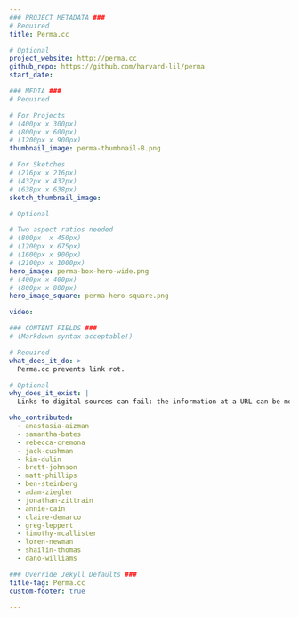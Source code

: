 ```yaml
---
### PROJECT METADATA ###
# Required
title: Perma.cc

# Optional
project_website: http://perma.cc
github_repo: https://github.com/harvard-lil/perma
start_date:

### MEDIA ###
# Required

# For Projects
# (400px x 300px)
# (800px x 600px)
# (1200px x 900px)
thumbnail_image: perma-thumbnail-8.png

# For Sketches
# (216px x 216px)
# (432px x 432px)
# (638px x 638px)
sketch_thumbnail_image:

# Optional

# Two aspect ratios needed
# (800px  x 450px)
# (1200px x 675px)
# (1600px x 900px)
# (2100px x 1000px)
hero_image: perma-box-hero-wide.png
# (400px x 400px)
# (800px x 800px)
hero_image_square: perma-hero-square.png

video:

### CONTENT FIELDS ###
# (Markdown syntax acceptable!)

# Required
what_does_it_do: >
  Perma.cc prevents link rot.

# Optional
why_does_it_exist: |
  Links to digital sources can fail: the information at a URL can be modified or deleted and the intention of a reference can be lost. This isn’t necessarily a big deal for a basic blog, but it makes a difference for scholarship, legal writing, and any instance where the information cited is part of the logical framework of the content. Perma.cc prevents this failure — called link rot — by archiving a copy of the digital source and preserving it in perpetuity through our network of libraries and institutional partners.

who_contributed:
  - anastasia-aizman
  - samantha-bates
  - rebecca-cremona
  - jack-cushman
  - kim-dulin
  - brett-johnson
  - matt-phillips
  - ben-steinberg
  - adam-ziegler
  - jonathan-zittrain
  - annie-cain
  - claire-demarco
  - greg-leppert
  - timothy-mcallister
  - loren-newman
  - shailin-thomas
  - dano-williams

### Override Jekyll Defaults ###
title-tag: Perma.cc
custom-footer: true

---
```


